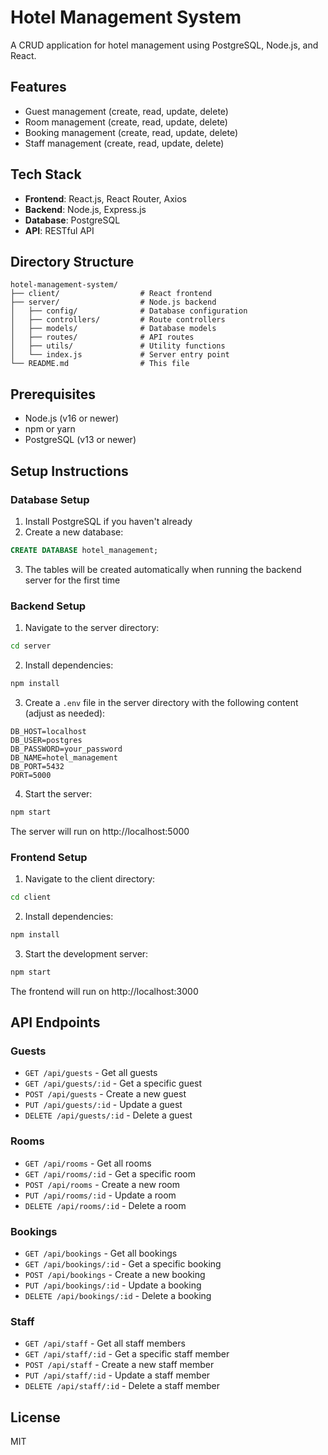 # Hotel Management System

A CRUD application for hotel management using PostgreSQL, Node.js, and React.

## Features

- Guest management (create, read, update, delete)
- Room management (create, read, update, delete)
- Booking management (create, read, update, delete)
- Staff management (create, read, update, delete)

## Tech Stack

- **Frontend**: React.js, React Router, Axios
- **Backend**: Node.js, Express.js
- **Database**: PostgreSQL
- **API**: RESTful API

## Directory Structure

```
hotel-management-system/
├── client/                  # React frontend
├── server/                  # Node.js backend
│   ├── config/              # Database configuration
│   ├── controllers/         # Route controllers
│   ├── models/              # Database models
│   ├── routes/              # API routes
│   ├── utils/               # Utility functions
│   └── index.js             # Server entry point
└── README.md                # This file
```

## Prerequisites

- Node.js (v16 or newer)
- npm or yarn
- PostgreSQL (v13 or newer)

## Setup Instructions

### Database Setup

1. Install PostgreSQL if you haven't already
2. Create a new database:

```sql
CREATE DATABASE hotel_management;
```

3. The tables will be created automatically when running the backend server for the first time

### Backend Setup

1. Navigate to the server directory:

```bash
cd server
```

2. Install dependencies:

```bash
npm install
```

3. Create a `.env` file in the server directory with the following content (adjust as needed):

```
DB_HOST=localhost
DB_USER=postgres
DB_PASSWORD=your_password
DB_NAME=hotel_management
DB_PORT=5432
PORT=5000
```

4. Start the server:

```bash
npm start
```

The server will run on http://localhost:5000

### Frontend Setup

1. Navigate to the client directory:

```bash
cd client
```

2. Install dependencies:

```bash
npm install
```

3. Start the development server:

```bash
npm start
```

The frontend will run on http://localhost:3000

## API Endpoints

### Guests
- `GET /api/guests` - Get all guests
- `GET /api/guests/:id` - Get a specific guest
- `POST /api/guests` - Create a new guest
- `PUT /api/guests/:id` - Update a guest
- `DELETE /api/guests/:id` - Delete a guest

### Rooms
- `GET /api/rooms` - Get all rooms
- `GET /api/rooms/:id` - Get a specific room
- `POST /api/rooms` - Create a new room
- `PUT /api/rooms/:id` - Update a room
- `DELETE /api/rooms/:id` - Delete a room

### Bookings
- `GET /api/bookings` - Get all bookings
- `GET /api/bookings/:id` - Get a specific booking
- `POST /api/bookings` - Create a new booking
- `PUT /api/bookings/:id` - Update a booking
- `DELETE /api/bookings/:id` - Delete a booking

### Staff
- `GET /api/staff` - Get all staff members
- `GET /api/staff/:id` - Get a specific staff member
- `POST /api/staff` - Create a new staff member
- `PUT /api/staff/:id` - Update a staff member
- `DELETE /api/staff/:id` - Delete a staff member

## License

MIT
